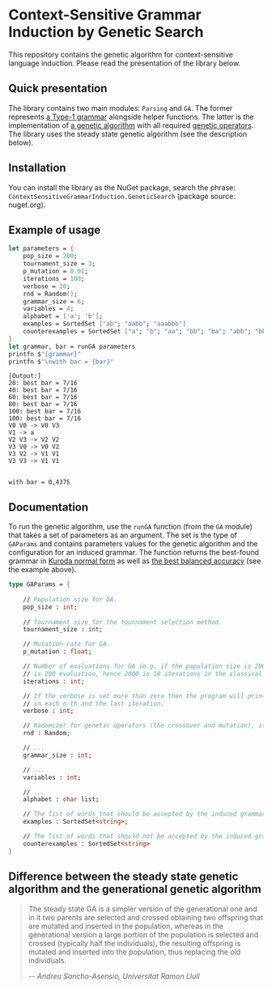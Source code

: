 # Context-Sensitive Grammar Induction by Genetic Search

This repository contains the genetic algorithm for context-sensitive language induction. Please read the presentation of the library below.

## Quick presentation

The library contains two main modules: `Parsing` and `GA`. The former represents [a Type-1 grammar](https://en.wikipedia.org/wiki/Chomsky_hierarchy#Type-1_grammars) alongside helper functions.
The latter is the implementation of [a genetic algorithm](https://en.wikipedia.org/wiki/Genetic_algorithm) with all required [genetic operators](https://en.wikipedia.org/wiki/Genetic_algorithm#Genetic_operators).
The library uses the steady state genetic algorithm (see the description below).

## Installation

You can install the library as the NuGet package, search the phrase: `ContextSensitiveGrammarInduction.GeneticSearch` (package source: nuget.org).

## Example of usage

```fsharp
let parameters = {
    pop_size = 200;
    tournament_size = 3;
    p_mutation = 0.01;
    iterations = 100;
    verbose = 20;
    rnd = Random();
    grammar_size = 6;
    variables = 4;
    alphabet = ['a'; 'b'];
    examples = SortedSet ["ab"; "aabb"; "aaabbb"]
    counterexamples = SortedSet ["a"; "b"; "aa"; "bb"; "ba"; "abb"; "bba"; "abab"]
}
let grammar, bar = runGA parameters
printfn $"{grammar}"
printfn $"\nwith bar = {bar}"
```

```
[Output:]
20: best bar = 7/16
40: best bar = 7/16
60: best bar = 7/16
80: best bar = 7/16
100: best bar = 7/16
100: best bar = 7/16
V0 V0 -> V0 V3
V1 -> a
V2 V3 -> V2 V2
V3 V0 -> V0 V2
V3 V2 -> V1 V1
V3 V3 -> V1 V1


with bar = 0,4375
```

## Documentation

To run the genetic algorithm, use the `runGA` function (from the `GA` module) that takes a set of parameters as an argument. The set is the type of `GAParams` and contains parameters values for the genetic algorithm and the configuration for an induced grammar. The function returns the best-found grammar in [Kuroda normal form](https://en.wikipedia.org/wiki/Kuroda_normal_form) as well as [the best balanced accuracy](https://en.wikipedia.org/wiki/Precision_and_recall#Definition_(classification_context)) (see the example above).

```fsharp
type GAParams = {
    
    // Population size for GA.
    pop_size : int;
    
    // Tournament size for the tournament selection method.
    tournament_size : int;

    // Mutation rate for GA.
    p_mutation : float;

    // Number of evaluations for GA (e.g. if the population size is 200 then one iteration
    // is 200 evaluation, hence 2000 is 10 iterations in the classical meaning of an iteration).
    iterations : int;

    // If the verbose is set more than zero then the program will print the best individual
    // in each n-th and the last iteration.
    verbose : int;

    // Radomizer for genetic operators (the crossover and mutation), it must be the `Random` type.
    rnd : Random;

    // ...
    grammar_size : int;

    // ...
    variables : int;

    // ...
    alphabet : char list;

    // The list of words that should be accepted by the induced grammar.
    examples : SortedSet<string>;

    // The list of words that should not be accepted by the induced grammar.
    counterexamples : SortedSet<string>
}
```

## Difference between the steady state genetic algorithm and the generational genetic algorithm

> The steady state GA is a simpler version of the generational one and in it two parents are selected and crossed obtaining two offspring that are mutated and inserted in the population, whereas in the generational version a large portion of the population is selected and crossed (typically half the individuals), the resulting offspring is mutated and inserted into the population, thus replacing the old individuals.
>
> -- <cite>Andreu Sancho-Asensio, Universitat Ramon Llull</cite>